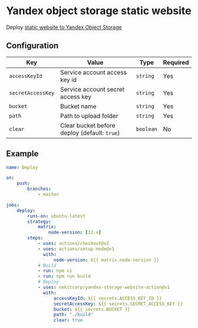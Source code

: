 # Yandex object storage static website

Deploy [static website to Yandex Object Storage](https://cloud.yandex.ru/docs/storage/operations/hosting/setup)

## Configuration

| Key               | Value                                        | Type      | Required |
| ----------------- | -------------------------------------------- | --------- | -------- |
| `accessKeyId`     | Service account access key id                | `string`  | Yes      |
| `secretAccessKey` | Service account secret access key            | `string`  | Yes      |
| `bucket`          | Bucket name                                  | `string`  | Yes      |
| `path`            | Path to upload folder                        | `string`  | Yes      |
| `clear`           | Clear bucket before deploy (default: `true`) | `boolean` | No       |

## Example

```yaml
name: Deploy

on:
    push:
        branches:
            - master

jobs:
    deploy:
        runs-on: ubuntu-latest
        strategy:
            matrix:
                node-version: [12.x]
        steps:
            - uses: actions/checkout@v2
            - uses: actions/setup-node@v1
              with:
                  node-version: ${{ matrix.node-version }}
            # Build
            - run: npm ci
            - run: npm run build
            # Deploy
            - uses: nekitcorp/yandex-storage-website-action@v1
              with:
                  accessKeyId: ${{ secrets.ACCESS_KEY_ID }}
                  secretAccessKey: ${{ secrets.SECRET_ACCESS_KEY }}
                  bucket: ${{ secrets.BUCKET }}
                  path: "./build"
                  clear: true
```
